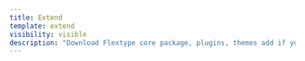 ```yaml
---
title: Extend
template: extend
visibility: visible
description: "Download Flextype core package, plugins, themes add if you want to report a bug or contribute your ideas, you can use the Flextype GitHub Issues tracker"
---
```

